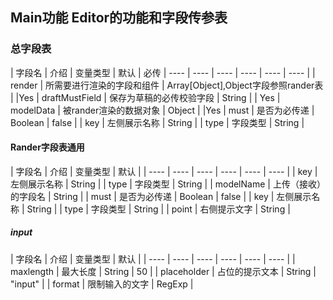 
##  Main功能 Editor的功能和字段传参表
### 总字段表
|  字段名   | 介绍  | 变量类型 | 默认 | 必传
|  ----  | ----  | ---- |  ----  | ----  | ---- |
| render  | 所需要进行渲染的字段和组件 | Array[Object],Object字段参照rander表 | |Yes
| draftMustField  | 保存为草稿的必传校验字段 | String | | Yes
| modelData  | 被rander渲染的数据对象 | Object | |Yes
| must  | 是否为必传递 | Boolean | false |
| key  | 左侧展示名称 | String |
| type  | 字段类型 | String |
#### Rander字段表通用
|  字段名   | 介绍  | 变量类型 | 默认 |
|  ----  | ----  | ---- |  ----  | ----  | ---- |
| key  | 左侧展示名称 | String |
| type  | 字段类型 | String |
| modelName  | 上传（接收）的字段名 | String |
| must  | 是否为必传递 | Boolean | false |
| key  | 左侧展示名称 | String |
| type  | 字段类型 | String |
| point  | 右侧提示文字 | String |
##### input
|  字段名   | 介绍  | 变量类型 | 默认 |
|  ----  | ----  | ---- |  ----  | ----  | ---- |
| maxlength  | 最大长度 | String | 50 |
| placeholder  | 占位的提示文本 | String | "input" |
| format  | 限制输入的文字 | RegExp |